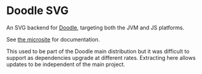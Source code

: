 # Doodle SVG

An SVG backend for [Doodle](https://creativescala.org/doodle), targeting both the JVM and JS platforms.

See [the microsite](https://creativescala.org/doodle-svg) for documentation.

This used to be part of the Doodle main distribution but it was difficult to support as dependencies upgrade at different rates. Extracting here allows updates to be independent of the main project.
